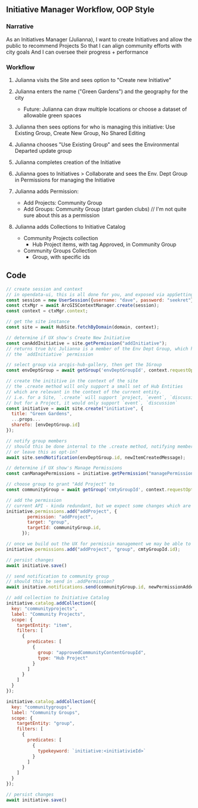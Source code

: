 ## Initiative Manager Workflow, OOP Style

### Narrative

As an Initiatives Manager (Julianna),
I want to create Initiatives and allow the public to recommend Projects
So that I can align community efforts with city goals
And I can oversee their progress + performance

### Workflow

1. Julianna visits the Site and sees option to "Create new Initiative"
1. Julianna enters the name ("Green Gardens") and the geography for the city
   - Future: Julianna can draw multiple locations or choose a dataset of allowable green spaces
1. Julianna then sees options for who is managing this initiative: Use Existing Group, Create New Group, No Shared Editing

1. Julianna chooses "Use Existing Group" and sees the Environmental Departed update group
1. Julianna completes creation of the Initiative
1. Julianna goes to Initiatives > Collaborate and sees the Env. Dept Group in Permissions for managing the Initiative
1. Julianna adds Permission:
   - Add Projects: Community Group
   - Add Groups: Community Group (start garden clubs) // I'm not quite sure about this as a permission
1. Julianna adds Collections to Initiative Catalog
   - Community Projects collection
     - Hub Project items, with tag Approved, in Community Group
   - Community Groups Collection
     - Group, with specific ids

## Code

```js
// create session and context
// in opendata-ui, this is all done for you, and exposed via appSettings.context
const session = new UserSession({username: "dave", password: "seekret"});
const ctxMgr = await ArcGISContextManager.create(session);
const context = ctxMgr.context;

// get the site instance
const site = await HubSite.fetchByDomain(domain, context);

// determine if UX show's Create New Initiative
const canAddInitiative = site.getPermission("addInitiative");
// returns true b/c Julianna is a member of the Env Dept Group, which has been assigned
// the `addInitiative` permission

// select group via arcgis-hub-gallery, then get the IGroup
const envDeptGroup = await getGroup('envDeptGroupId', context.requestOptions);

// create the inititive in the context of the site
// the .create method will only support a small set of Hub Entities
// which are relevant in the context of the current entity.
// i.e. for a Site, `.create` will support `project, `event`, `discussion`, `initiative`
// but for a Project, it would only support `event`, `discussion`
const initiative = await site.create("initiative", {
  title: "Green Gardens",
  ...props...
  shareTo: [envDeptGroup.id]
});

// notify group members
// should this be done internal to the .create method, notifying members of the shareTo groups?
// or leave this as opt-in?
await site.sendNotification(envDeptGroup.id, newItemCreatedMessage);

// determine if UX show's Manage Permissions
const canManagePermissions = initiative.getPermission("managePermissions");

// choose group to grant "Add Project" to
const communityGroup = await getGroup('cmtyGroupId', context.requestOptions);

// add the permission
// current API - kinda redundant, but we expect some changes which are easier w/ an object...
initiative.permissions.add("addProject", {
        permission: "addProject",
        target: "group",
        targetId: communityGroup.id,
      });

// once we build out the UX for permissin management we may be able to streamline to
initiative.permissions.add("addProject", "group", cmtyGroupId.id);

// persist changes
await initiative.save()

// send notification to community group
// should this be send in .addPermission?
await initative.notifications.send(communityGroup.id, newPermissionAddedBody);

// add collection to Initiative Catalog
initiative.catalog.addCollection({
  key: "communityprojects",
  label: "Community Projects",
  scope: {
    targetEntity: "item",
    filters: [
      {
        predicates: [
          {
            group: "approvedCommunityContentGroupId",
            type: "Hub Project"
          }
        ]
      }
    ]
  }
});

initiative.catalog.addCollection({
  key: "communitygroups",
  label: "Community Groups",
  scope: {
    targetEntity: "group",
    filters: [
      {
        predicates: [
          {
            typekeyword: `initiative:<initiativieId>`
          }
        ]
      }
    ]
  }
});

// persist changes
await initiative.save()



```
